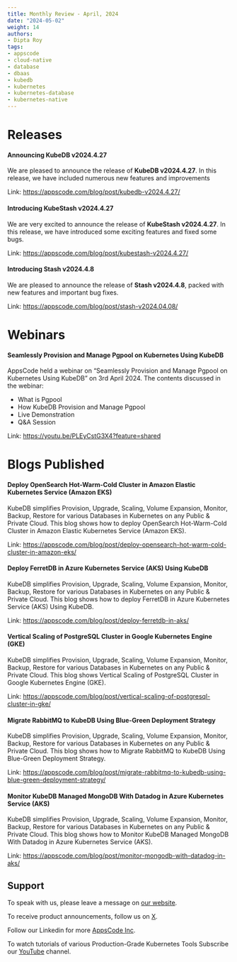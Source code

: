 ```yaml
---
title: Monthly Review - April, 2024
date: "2024-05-02"
weight: 14
authors:
- Dipta Roy
tags:
- appscode
- cloud-native
- database
- dbaas
- kubedb
- kubernetes
- kubernetes-database
- kubernetes-native
---
```


# Releases


#### Announcing KubeDB v2024.4.27

We are pleased to announce the release of **KubeDB v2024.4.27**. In this release, we have included numerous new features and improvements

Link: https://appscode.com/blog/post/kubedb-v2024.4.27/


#### Introducing KubeStash v2024.4.27

We are very excited to announce the release of **KubeStash v2024.4.27**. In this release, we have introduced some exciting features and fixed some bugs. 

Link: https://appscode.com/blog/post/kubestash-v2024.4.27/


#### Introducing Stash v2024.4.8

We are pleased to announce the release of **Stash v2024.4.8**, packed with new features and important bug fixes.

Link: https://appscode.com/blog/post/stash-v2024.04.08/



# Webinars


#### Seamlessly Provision and Manage Pgpool on Kubernetes Using KubeDB

AppsCode held a webinar on “Seamlessly Provision and Manage Pgpool on Kubernetes Using KubeDB” on 3rd April 2024. The contents discussed in the webinar:

- What is Pgpool
- How KubeDB Provision and Manage Pgpool 
- Live Demonstration
- Q&A Session

Link: https://youtu.be/PLEyCstG3X4?feature=shared


# Blogs Published


#### Deploy OpenSearch Hot-Warm-Cold Cluster in Amazon Elastic Kubernetes Service (Amazon EKS)

KubeDB simplifies Provision, Upgrade, Scaling, Volume Expansion, Monitor, Backup, Restore for various Databases in Kubernetes on any Public & Private Cloud. This blog shows how to deploy OpenSearch Hot-Warm-Cold Cluster in Amazon Elastic Kubernetes Service (Amazon EKS).

Link: https://appscode.com/blog/post/deploy-opensearch-hot-warm-cold-cluster-in-amazon-eks/


#### Deploy FerretDB in Azure Kubernetes Service (AKS) Using KubeDB

KubeDB simplifies Provision, Upgrade, Scaling, Volume Expansion, Monitor, Backup, Restore for various Databases in Kubernetes on any Public & Private Cloud. This blog shows how to deploy FerretDB in Azure Kubernetes Service (AKS) Using KubeDB.

Link: https://appscode.com/blog/post/deploy-ferretdb-in-aks/


#### Vertical Scaling of PostgreSQL Cluster in Google Kubernetes Engine (GKE)

KubeDB simplifies Provision, Upgrade, Scaling, Volume Expansion, Monitor, Backup, Restore for various Databases in Kubernetes on any Public & Private Cloud. This blog shows Vertical Scaling of PostgreSQL Cluster in Google Kubernetes Engine (GKE).

Link: https://appscode.com/blog/post/vertical-scaling-of-postgresql-cluster-in-gke/


#### Migrate RabbitMQ to KubeDB Using Blue-Green Deployment Strategy

KubeDB simplifies Provision, Upgrade, Scaling, Volume Expansion, Monitor, Backup, Restore for various Databases in Kubernetes on any Public & Private Cloud. This blog shows how to Migrate RabbitMQ to KubeDB Using Blue-Green Deployment Strategy.

Link: https://appscode.com/blog/post/migrate-rabbitmq-to-kubedb-using-blue-green-deployment-strategy/


#### Monitor KubeDB Managed MongoDB With Datadog in Azure Kubernetes Service (AKS)

KubeDB simplifies Provision, Upgrade, Scaling, Volume Expansion, Monitor, Backup, Restore for various Databases in Kubernetes on any Public & Private Cloud. This blog shows how to Monitor KubeDB Managed MongoDB With Datadog in Azure Kubernetes Service (AKS).

Link: https://appscode.com/blog/post/monitor-mongodb-with-datadog-in-aks/



## Support

To speak with us, please leave a message on [our website](https://appscode.com/contact/).

To receive product announcements, follow us on [X](https://twitter.com/AppsCodeHQ/).

Follow our Linkedin for more [AppsCode Inc](https://www.linkedin.com/company/appscode/).

To watch tutorials of various Production-Grade Kubernetes Tools Subscribe our [YouTube](https://www.youtube.com/c/AppsCodeInc/) channel.
